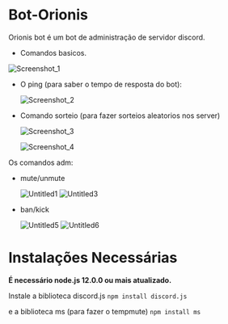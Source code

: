 # Bot-Orionis

 Orionis bot é um bot de administração de servidor discord.

 - Comandos basicos.
 
  ![Screenshot_1](https://user-images.githubusercontent.com/65677195/91519509-34cad500-e8c9-11ea-9d51-81be0c13a1bd.png)
  
 - O ping (para saber o tempo de resposta do bot):
   
   ![Screenshot_2](https://user-images.githubusercontent.com/65677195/91519596-7491bc80-e8c9-11ea-8116-b9b8dc79fc52.png)
   
 - Comando sorteio (para fazer sorteios aleatorios nos server)
  
   ![Screenshot_3](https://user-images.githubusercontent.com/65677195/91521319-c1779200-e8cd-11ea-919c-7538869e3a29.png)
   
   ![Screenshot_4](https://user-images.githubusercontent.com/65677195/91521321-c2a8bf00-e8cd-11ea-9994-12f337126328.png)
   
Os comandos adm:
   
 - mute/unmute
    
    ![Untitled1](https://user-images.githubusercontent.com/65677195/91520617-19ad9480-e8cc-11ea-9647-8fd1f043b818.gif)
    ![Untitled3](https://user-images.githubusercontent.com/65677195/91520735-6b561f00-e8cc-11ea-971e-bf724acde64b.gif)
    
 - ban/kick
  
   ![Untitled5](https://user-images.githubusercontent.com/65677195/91521203-84ab9b00-e8cd-11ea-8231-aed696d8ef60.gif)
   ![Untitled6](https://user-images.githubusercontent.com/65677195/91521204-85dcc800-e8cd-11ea-8564-8fb934e40ff4.gif)
   
   
# Instalações Necessárias
   
   **É necessário node.js 12.0.0 ou mais atualizado.**
   
   Instale a biblioteca discord.js  `npm install discord.js` 
   
   e a biblioteca ms (para fazer o tempmute) `npm install ms`
